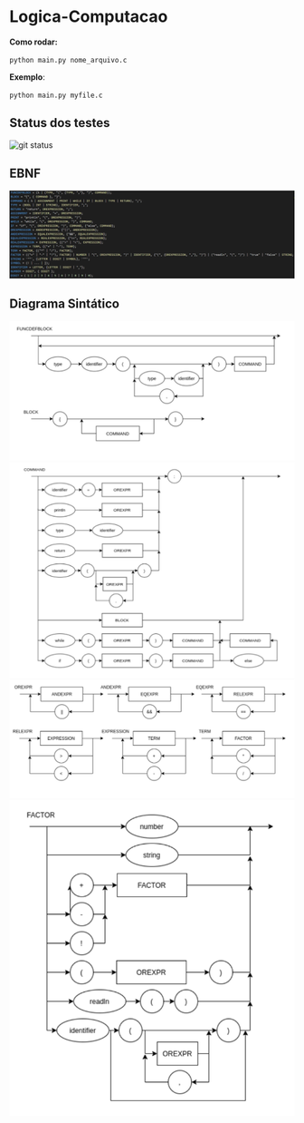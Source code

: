 # Logica-Computacao

**Como rodar:**

`python main.py nome_arquivo.c`

**Exemplo**:

`python main.py myfile.c`

## Status dos testes
![git status](http://3.129.230.99/svg/gicabral/Logica-Computacao/)

## EBNF

![](/imagens/EBNF-func.png)

## Diagrama Sintático

![](/imagens/DS-func.png)
![](/imagens/DS-func2.png)
![](/imagens/DS-func3.png)
![](/imagens/DS-func4.png)
